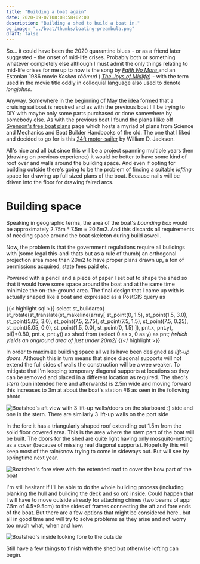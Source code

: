 ```yaml
---
title: "Building a boat again"
date: 2020-09-07T08:08:58+02:00
description: "Building a shed to build a boat in."
og_image: "../boat/thumbs/boating-preambula.png"
draft: false
---
```


So... it could have been the 2020 quarantine blues - or as a friend later
suggested - the onset of mid-life crises. Probably both or something whatever
completely else although I must admit the only things relating to mid-life
crises for me up to now is the song by
[_Faith No More_ ](https://www.youtube.com/watch?v=K8n_lKuIpK0)
and an Estonian 1986 movie _Keskea rõõmud_ (
[_The Joys of Midlife_](https://www.efis.ee/en/film-categotries/movies/id/878)) -
with the term used in the movie title oddly in colloquial language also used
to denote _longjohns_.

Anyway. Somewhere in the beginning of May the idea formed that a cruising
sailboat is required and as with the previous boat I'll be trying to DIY with
maybe only some parts purchased or done somewhere by somebody else. As with the
previous boat I found the plans I like off
[Svenson's free boat plans](http://www.svensons.com/boat/)
page which hosts a myriad of plans from Science and Mechanics and
Boat Builder Handbooks of the old. The one that I liked and decided to go for
is this [24ft motor-sailer](http://www.svensons.com/boat/?p=SailBoats/Gypsy)
by William D. Jackson.

All's nice and all but since this will be a project spanning multiple years then
(drawing on previous experience) it would be better to have some kind of roof
over and walls around the building space. And even if opting for building
outside there's going to be the problem of finding a suitable _lofting_ space
for drawing up full sized plans of the boat. Because nails will be driven into
the floor for drawing faired arcs.

# Building space
Speaking in geographic terms, the area of the boat's _bounding box_ would be
approximately 2.75m * 7.5m = 20.6m2. And this discards all requirements of
needing space around the boat skeleton during build aswell.

Now, the problem is that the government regulations require all buildings with
(some legal this-and-thats but as a rule of thumb) an orthogonal projection area
more than 20m2 to have proper plans drawn up, a ton of permissions acquired,
state fees paid etc.

Powered with a pencil and a piece of paper I set out to shape the shed so that
it would have some space around the boat and at the same time minimize the
on-the-ground area. The final design that I came up with is actually shaped
like a boat and expressed as a PostGIS query as

{{< highlight sql >}}
select
    st_buildarea(
		st_rotate(st_translate(st_makeline(array[
		st_point(0, 1.5),
		st_point(1.5, 3.0),
		st_point(5.05, 3.0),
		st_point(7.5, 2.75),
		st_point(7.5, 1.5),
		st_point(7.5, 0.25),
		st_point(5.05, 0.0),
		st_point(1.5, 0.0),
		st_point(0, 1.5)
	]), pnt.x, pnt.y), pi()*0.80, pnt.x, pnt.y)) as shed
from (select 0 as x, 0 as y) as pnt;
/*which yields an onground area of just under 20m2*/
{{</ highlight >}}

In order to maximize building space all walls have been designed as _lift-up doors_.
Although this in turn means that since diagonal supports will not extend the
full sides of walls the construction will be a wee weaker. To mitigate that I'm
keeping temporary diagonal supports at locations so they can be removed and
placed in a different location as required. The shed's _stern_ (pun intended
here and afterwards) is 2.5m wide and moving forward this increases to 3m at
about the boat's station #6 as seen in the following photo.

![Boatshed's aft view with 3 lift-up walls/doors on the starboard :) side
and one in the stern. There are similarly 3 lift-up walls on the port side
](../img/shed-aft.jpg)

In the fore it has a triangularly shaped roof extending out 1.5m from the solid
floor covered area. This is the area where the stem part of the boat will be
built. The doors for the shed are quite light having only mosquito-netting as a
cover (because of missing real diagonal supports). Hopefully this will keep
most of the rain/snow trying to come in sideways out. But will see by springtime
next year.

![Boatshed's fore view with the extended roof to cover the bow part of
the boat](../img/shed-fore.jpg)

I'm still hesitant if I'll be able to do the whole building process (including
planking the hull and building the deck and so on) inside. Could happen that I
will have to move outside already for attaching chines (two beams of appr
7.5m of 4.5*9.5cm) to the sides of frames connecting the aft
and fore ends of the boat. But there are a few options that might be considered
here.. but all in good time and will try to solve problems as they arise and
not worry too much what, when and how.

![Boatshed's inside looking fore to the outside](../img/shed-inside.jpg)

Still have a few things to finish with the shed but otherwise lofting can
begin.
